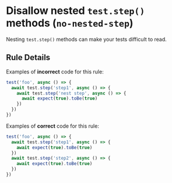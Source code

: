 # Disallow nested `test.step()` methods (`no-nested-step`)

Nesting `test.step()` methods can make your tests difficult to read.

## Rule Details

Examples of **incorrect** code for this rule:

```javascript
test('foo', async () => {
  await test.step('step1', async () => {
    await test.step('nest step', async () => {
      await expect(true).toBe(true)
    })
  })
})
```

Examples of **correct** code for this rule:

```javascript
test('foo', async () => {
  await test.step('step1', async () => {
    await expect(true).toBe(true)
  })
  await test.step('step2', async () => {
    await expect(true).toBe(true)
  })
})
```
